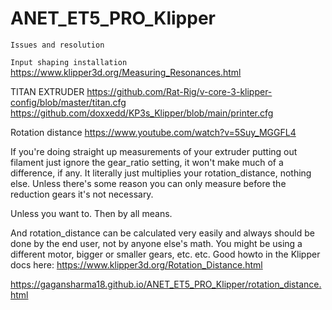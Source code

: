 # ANET_ET5_PRO_Klipper

```Issues and resolution```



```Input shaping installation```
https://www.klipper3d.org/Measuring_Resonances.html


TITAN EXTRUDER
https://github.com/Rat-Rig/v-core-3-klipper-config/blob/master/titan.cfg
https://github.com/doxxedd/KP3s_Klipper/blob/main/printer.cfg

Rotation distance
https://www.youtube.com/watch?v=5Suy_MGGFL4

If you're doing straight up measurements of your extruder putting out filament just ignore the gear_ratio setting, it won't make much of a difference, if any. It literally just multiplies your rotation_distance, nothing else. Unless there's some reason you can only measure before the reduction gears it's not necessary.

Unless you want to. Then by all means.

And rotation_distance can be calculated very easily and always should be done by the end user, not by anyone else's math. You might be using a different motor, bigger or smaller gears, etc. etc. Good howto in the Klipper docs here: https://www.klipper3d.org/Rotation_Distance.html


https://gagansharma18.github.io/ANET_ET5_PRO_Klipper/rotation_distance.html
